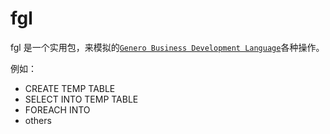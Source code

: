 # fgl

fgl 是一个实用包，来模拟的[`Genero Business Development Language`](https://4js.com/online_documentation/fjs-fgl-manual-html/)各种操作。


例如：
+ CREATE TEMP TABLE
+ SELECT INTO TEMP TABLE
+ FOREACH INTO
+ others 

